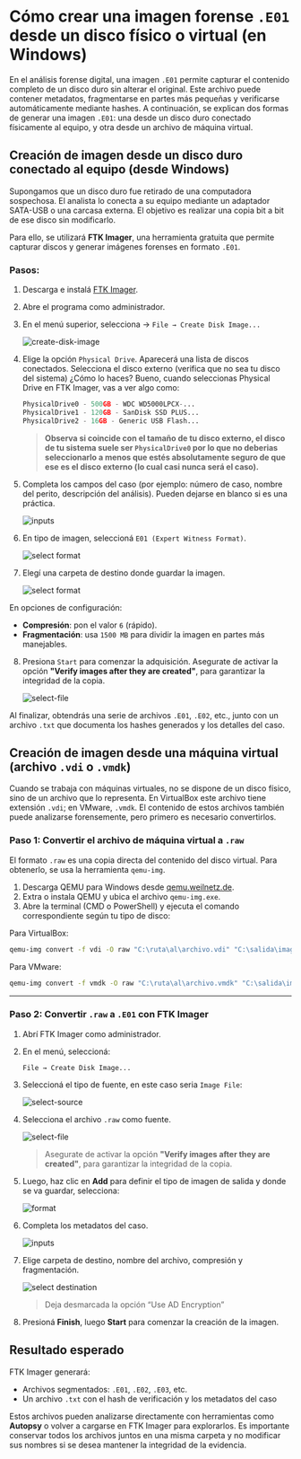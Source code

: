 # Cómo crear una imagen forense `.E01` desde un disco físico o virtual (en Windows)

En el análisis forense digital, una imagen `.E01` permite capturar el contenido completo de un disco duro sin alterar el original. Este archivo puede contener metadatos, fragmentarse en partes más pequeñas y verificarse automáticamente mediante hashes. A continuación, se explican dos formas de generar una imagen `.E01`: una desde un disco duro conectado físicamente al equipo, y otra desde un archivo de máquina virtual.


## Creación de imagen desde un disco duro conectado al equipo (desde Windows)

Supongamos que un disco duro fue retirado de una computadora sospechosa. El analista lo conecta a su equipo mediante un adaptador SATA-USB o una carcasa externa. El objetivo es realizar una copia bit a bit de ese disco sin modificarlo.

Para ello, se utilizará **FTK Imager**, una herramienta gratuita que permite capturar discos y generar imágenes forenses en formato `.E01`.

### Pasos:

1. Descarga e instalá [FTK Imager](https://www.exterro.com/ftk-imager).
2. Abre el programa como administrador.
3. En el menú superior, selecciona -> `File → Create Disk Image...`

    ![create-disk-image](https://github.com/rosinni/cybersecurity-syllabus/blob/main/assets/15-fundamentals-of-digital-forensics/create-disk-image.png?raw=true)

4. Elige la opción `Physical Drive`. Aparecerá una lista de discos conectados. Selecciona el disco externo (verifica que no sea tu disco del sistema) ¿Cómo lo haces? Bueno, cuando seleccionas Physical Drive en FTK Imager, vas a ver algo como:

    ```python
    PhysicalDrive0 - 500GB - WDC WD5000LPCX-...
    PhysicalDrive1 - 120GB - SanDisk SSD PLUS...
    PhysicalDrive2 - 16GB - Generic USB Flash...
    ```

    > **Observa si coincide con el tamaño de tu disco externo, el disco de tu sistema suele ser `PhysicalDrive0` por lo que no deberias seleccionarlo a menos que estés absolutamente seguro de que ese es el disco externo (lo cual casi nunca será el caso).**

5. Completa los campos del caso (por ejemplo: número de caso, nombre del perito, descripción del análisis). Pueden dejarse en blanco si es una práctica.

    ![inputs](https://github.com/rosinni/cybersecurity-syllabus/blob/main/assets/15-fundamentals-of-digital-forensics/cases-inputs.png?raw=true)

6. En tipo de imagen, seleccioná `E01 (Expert Witness Format)`.

    ![select format](https://github.com/rosinni/cybersecurity-syllabus/blob/main/assets/15-fundamentals-of-digital-forensics/format-selection.png?raw=true)

7. Elegí una carpeta de destino donde guardar la imagen.

    ![select format](https://github.com/rosinni/cybersecurity-syllabus/blob/main/assets/15-fundamentals-of-digital-forensics/select-img-destination.png?raw=true)

En opciones de configuración:
   - **Compresión**: pon el valor `6` (rápido).
   - **Fragmentación**: usa `1500 MB` para dividir la imagen en partes más manejables.



8. Presiona `Start` para comenzar la adquisición. Asegurate de activar la opción **"Verify images after they are created"**, para garantizar la integridad de la copia.

    ![select-file](https://github.com/rosinni/cybersecurity-syllabus/blob/main/assets/15-fundamentals-of-digital-forensics/start-img.png?raw=true)




Al finalizar, obtendrás una serie de archivos `.E01`, `.E02`, etc., junto con un archivo `.txt` que documenta los hashes generados y los detalles del caso.


## Creación de imagen desde una máquina virtual (archivo `.vdi` o `.vmdk`)

Cuando se trabaja con máquinas virtuales, no se dispone de un disco físico, sino de un archivo que lo representa. En VirtualBox este archivo tiene extensión `.vdi`; en VMware, `.vmdk`. El contenido de estos archivos también puede analizarse forensemente, pero primero es necesario convertirlos.

### Paso 1: Convertir el archivo de máquina virtual a `.raw`

El formato `.raw` es una copia directa del contenido del disco virtual. Para obtenerlo, se usa la herramienta `qemu-img`.

1. Descarga QEMU para Windows desde [qemu.weilnetz.de](https://qemu.weilnetz.de/w64/).
2. Extra o instala QEMU y ubica el archivo `qemu-img.exe`.
3. Abre la terminal (CMD o PowerShell) y ejecuta el comando correspondiente según tu tipo de disco:

Para VirtualBox:
```bash
qemu-img convert -f vdi -O raw "C:\ruta\al\archivo.vdi" "C:\salida\imagen.raw"
```

Para VMware:
```bash
qemu-img convert -f vmdk -O raw "C:\ruta\al\archivo.vmdk" "C:\salida\imagen.raw"
```

---

### Paso 2: Convertir `.raw` a `.E01` con FTK Imager

1. Abrí FTK Imager como administrador.
2. En el menú, seleccioná:

   `File → Create Disk Image...`

3. Seleccioná el tipo de fuente, en este caso seria `Image File`:

   ![select-source](https://github.com/rosinni/cybersecurity-syllabus/blob/main/assets/15-fundamentals-of-digital-forensics/select-source.png?raw=true)

4. Selecciona el archivo `.raw` como fuente.
    
    ![select-file](https://github.com/rosinni/cybersecurity-syllabus/blob/main/assets/15-fundamentals-of-digital-forensics/start-img.png?raw=true)

    > Asegurate de activar la opción **"Verify images after they are created"**, para garantizar la integridad de la copia.

5. Luego, haz clic en **Add** para definir el tipo de imagen de salida y donde se va guardar, selecciona:

    ![format](https://github.com/rosinni/cybersecurity-syllabus/blob/main/assets/15-fundamentals-of-digital-forensics/format-selection.png?raw=true)

6. Completa los metadatos del caso.

    ![inputs](https://github.com/rosinni/cybersecurity-syllabus/blob/main/assets/15-fundamentals-of-digital-forensics/cases-inputs.png?raw=true)

7. Elige carpeta de destino, nombre del archivo, compresión y fragmentación.

    ![select destination](https://github.com/rosinni/cybersecurity-syllabus/blob/main/assets/15-fundamentals-of-digital-forensics/select-img-destination.png?raw=true)

    > Deja desmarcada la opción “Use AD Encryption”

8. Presioná **Finish**, luego **Start** para comenzar la creación de la imagen.



## Resultado esperado

FTK Imager generará:

- Archivos segmentados: `.E01`, `.E02`, `.E03`, etc.
- Un archivo `.txt` con el hash de verificación y los metadatos del caso

Estos archivos pueden analizarse directamente con herramientas como **Autopsy** o volver a cargarse en FTK Imager para explorarlos. Es importante conservar todos los archivos juntos en una misma carpeta y no modificar sus nombres si se desea mantener la integridad de la evidencia.
